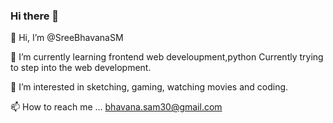 ### Hi there 👋

👋 Hi, I’m @SreeBhavanaSM

🌱 I’m currently learning frontend web develoupment,python
Currently trying to step into the web development.

👀 I’m interested in sketching, gaming, watching movies and coding.

📫 How to reach me ... bhavana.sam30@gmail.com
